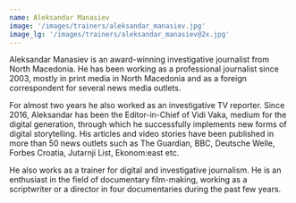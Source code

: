 ```yaml
---
name: Aleksandar Manasiev
image: '/images/trainers/aleksandar_manasiev.jpg'
image_lg: '/images/trainers/aleksandar_manasiev@2x.jpg'
---
```


Aleksandar Manasiev is an award-winning investigative journalist from North Macedonia. He has been working as a professional journalist since 2003, mostly in print media in North Macedonia and as a foreign correspondent for several news media outlets.

For almost two years he also worked as an investigative TV reporter. Since 2016, Aleksandar has been the Editor-in-Chief of Vidi Vaka, medium for the digital generation, through which he successfully implements new forms of digital storytelling. His articles and video stories have been published in more than 50 news outlets such as The Guardian, BBC, Deutsche Welle, Forbes Croatia, Jutarnji List, Ekonom:east etc.

He also works as a trainer for digital and investigative journalism. He is an enthusiast in the field of documentary film-making, working as a scriptwriter or a director in four documentaries during the past few years.